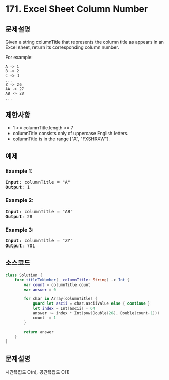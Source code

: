 # 171. Excel Sheet Column Number

## 문제설명
Given a string columnTitle that represents the column title as appears in an Excel sheet, return its corresponding column number.

For example:
```
A -> 1
B -> 2
C -> 3
...
Z -> 26
AA -> 27
AB -> 28 
...
```

## 제한사항
- 1 <= columnTitle.length <= 7
- columnTitle consists only of uppercase English letters.
- columnTitle is in the range ["A", "FXSHRXW"].

## 예제
### Example 1:
<pre>
<b>Input</b>: columnTitle = "A"
<b>Output</b>: 1
</pre>

### Example 2:
<pre>
<b>Input</b>: columnTitle = "AB"
<b>Output</b>: 28
</pre>

### Example 3:
<pre>
<b>Input</b>: columnTitle = "ZY"
<b>Output</b>: 701
</pre>


## 소스코드
```Swift
class Solution {
    func titleToNumber(_ columnTitle: String) -> Int {
        var count = columnTitle.count
        var answer = 0

        for char in Array(columnTitle) {
            guard let ascii = char.asciiValue else { continue }
            let index = Int(ascii) - 64
            answer += index * Int(pow(Double(26), Double(count-1)))
            count -= 1
        }

        return answer
    }
}
```

## 문제설명
시간복잡도 O(n), 공간복잡도 O(1)